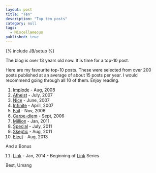 ```yaml
---
layout: post
title: "Ten"
description: "Top ten posts"
category: null
tags: 
  - Miscellaneous
published: true
---
```

 
{% include JB/setup %}

The blog is over 13 years old now. It is time for a top-10 post. 

Here are my favourite top-10 posts. These were selected  from over 200 posts published at an average of  about 15 posts per year. I would recommend going through all 10 of them. Enjoy reading.

1. [Implode](2008-08-31-implode.html) - Aug, 2008
2. [Atheist](https://umangsaini.cricket/2007/07/atheist/) - July, 2007
3. [Nice](https://umangsaini.cricket/2007/06/nice/) - June, 2007
4. [Infinite](https://umangsaini.cricket/2007/04/infinite/) - April, 2007
5. [Fail](https://umangsaini.cricket/2006/11/fail/) - Nov, 2006
6. [Carpe-diem](https://umangsaini.cricket/2006/09/carpe-diem/) - Sept, 2006
7. [Million](https://umangsaini.cricket/2011/01/million/) - Jan, 2011
8. [Special](https://umangsaini.cricket/2011/07/special/) - July, 2011
9. [Skeptic](https://umangsaini.cricket/2011/08/skeptic/) - Aug, 2011
10. [Elect](https://umangsaini.cricket/2013/08/elect/) - Aug, 2013

And a Bonus

11. [Link](https://umangsaini.cricket/2014/01/link/) - Jan, 2014 - Beginning of [Link](https://umangsaini.cricket/tags/#links) Series

Best,
Umang
